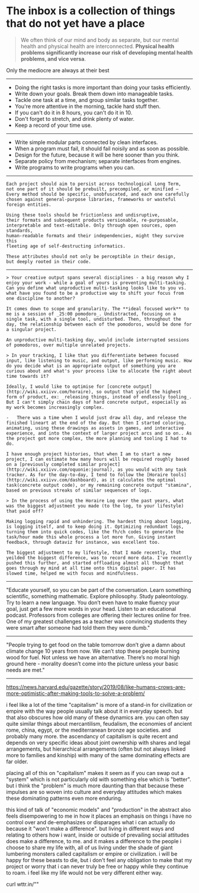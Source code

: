 # The inbox is a collection of things that do not yet have a place

>We often think of our mind and body as separate, but our mental health and physical health are interconnected. **Physical health problems significantly increase our risk of developing mental health problems, and vice versa**.

Only the mediocre are always at their best

----------------------------------

-   Doing the right tasks is more important than doing your tasks efficiently.
-   Write down your goals. Break them down into manageable tasks.
-   Tackle one task at a time, and group similar tasks together.
-   You're more attentive in the morning, tackle hard stuff then.
-   If you can't do it in 8 hours, you can't do it in 10.
-   Don't forget to stretch, and drink plenty of water.
-   Keep a record of your time use.

----

-   Write simple modular parts connected by clean interfaces.
-   When a program must fail, it should fail noisily and as soon as possible.
-   Design for the future, because it will be here sooner than you think.
-   Separate policy from mechanism; separate interfaces from engines.
-   Write programs to write programs when you can.

---

```
Each project should aim to persist across technological Long Term, 
not one part of it should be prebuilt, precompiled, or minified — 
Every method should be specific, unobfuscated, and each one carefully 
chosen against general-purpose libraries, frameworks or wasteful foreign entities.

Using these tools should be frictionless and undisruptive, 
their formats and subsequent products versionable, re-purposable, 
interpretable and text-editable. Only through open sources, open standards, 
human-readable formats and their independencies, might they survive this 
fleeting age of self-destructing informatics.

These attributes should not only be perceptible in their design, 
but deeply rooted in their code.
```

---

```
> Your creative output spans several disciplines - a big reason why I enjoy your work - while a goal of yours is preventing multi-tasking. Can you define what unproductive multi-tasking looks like to you vs. what have you found to be a productive way to shift your focus from one discipline to another?

It comes down to scope and granularity. The **ideal focused work** to me is a session of _25:00 pomodoro_. Undistracted, focusing on a single task, with a single tool, undisturbed. Then, throughout the day, the relationship between each of the pomodoros, would be done for a singular project.

An unproductive multi-tasking day, would include interrupted sessions of pomodoros, over multiple unrelated projects.

> In your tracking, I like that you differentiate between focused input, like listening to music, and output, like performing music. How do you decide what is an appropriate output of something you are curious about and what's your process like to allocate the right about time towards it?

Ideally, I would like to optimise for [concrete output](http://wiki.xxiivv.com/horaire), so output that yield the highest form of product, ex: _releasing things, instead of endlessly tooling_. But I can't simply chain days of hard concrete output, especially as my work becomes increasingly complex.

-   There was a time when I would just draw all day, and release the finished lineart at the end of the day. But then I started coloring, animating, using these drawings as assets in games, and interactive experience, and into the context of larger project arcs and so on.. As the project got more complex, the more planning and tooling I had to do.

I have enough project histories, that when I am to start a new project, I can estimate how many hours will be required roughly based on a [previously completed similar project](http://wiki.xxiivv.com/oquonie:journal), as you would with any task tracker. As for the day-to-day, I tend to follow the [Horaire tools](http://wiki.xxiivv.com/dashboard), as it calculates the optimal task(concrete output code), or my remaining concrete output "stamina", based on previous streaks of similar sequences of logs.

> In the process of using the Horaire Log over the past years, what was the biggest adjustment you made (to the log, to your lifestyle) that paid off?

Making logging rapid and unhindering. The hardest thing about logging, is logging itself, and to keep doing it. Optimizing redundant logs, turning them into quick codes, like the fh/ch codes to generate the task/hour made this whole process a lot more fun. Giving instant feedback, through dataviz for instance, was excellent too.

The biggest adjustment to my lifestyle, that I made recently, that yeilded the biggest difference, was to record more data. I've recently pushed this further, and started offloading almost all thought that goes through my mind at all time onto this digital paper. It has slowed time, helped me with focus and mindfulness.
```

---

"Educate yourself, so you can be part of the conversation. Learn something scientific, something mathematic. Explore philosophy. Study paleontology. Try to learn a new language. You don’t even have to make fluency your goal, just get a few more words in your head. Listen to an educational podcast. Professors from colleges are offering their lectures online for free. One of my greatest challenges as a teacher was convincing students they were smart after someone had told them they were dumb."

---

"People trying to get food on the table tomorrow don’t give a damn about climate change 10 years from now. We can’t stop these people burning wood for fuel. Not unless we have an alternative. There’s no moral high ground here - morality doesn’t come into the picture unless your basic needs are met."

---

https://news.harvard.edu/gazette/story/2019/08/like-humans-crows-are-more-optimistic-after-making-tools-to-solve-a-problem/

i feel like a lot of the time "capitalism" is more of a stand-in for civilization or empire with the way people usually talk about it in everyday speech. but that also obscures how old many of these dynamics are. you can often say quite similar things about mercantilism, feudalism, the economies of ancient rome, china, egypt, or the mediterranean bronze age societies. and probably many more. the ascendancy of capitalism is quite recent and depends on very specific ideas about joint ownership with shares and legal arrangements, but hierarchical arrangements (often but not always linked more to families and kinship) with many of the same dominating effects are far older.

placing all of this on "capitalism" makes it seem as if you can swap out a "system" which is not particularly old with something else which is "better". but i think the "problem" is much more daunting than that because these impulses are so woven into culture and everyday attitudes which makes these dominating patterns even more enduring.

this kind of talk of "economic models" and "production" in the abstract also feels disempowering to me in how it places an emphasis on things i have no control over and de-emphasizes or disparages what i can actually do because it "won't make a difference". but living in different ways and relating to others how i want, inside or outside of prevailing social attitudes does make a difference, to me. and it makes a difference to the people i choose to share my life with, all of us living under the shade of giant lumbering monsters called capitalism or empire or civilization. i will be happy for these beasts to die, but i don't feel any obligation to make that my project or worry that i can never truly be free or happy while they continue to roam. i feel like my life would not be very different either way.

curl wttr.in/"<Melbourne>"
